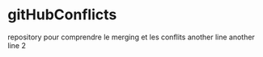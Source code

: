 # gitHubConflicts
repository pour comprendre le merging et les conflits
another line
another line 2
